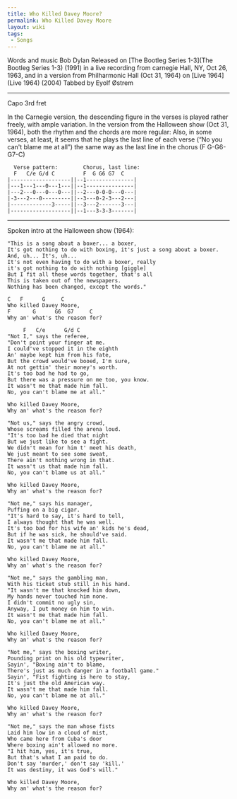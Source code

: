 ```yaml
---
title: Who Killed Davey Moore?
permalink: Who Killed Davey Moore
layout: wiki
tags:
 - Songs
---
```


Words and music Bob Dylan
Released on [The Bootleg Series 1-3](The Bootleg Series 1-3)
(1991) in a live recording from carnegie Hall, NY, Oct 26, 1963, and in
a version from Philharmonic Hall (Oct 31, 1964) on [Live
1964](Live 1964) (2004)
Tabbed by Eyolf Østrem

* * * * *

Capo 3rd fret

In the Carnegie version, the descending figure in the verses is played
rather freely, with ample variation. In the version from the Halloween
show (Oct 31, 1964), both the rhythm and the chords are more regular:
Also, in some verses, at least, it seems that he plays the last line of
each verse (“No you can't blame me at all”) the same way as the last
line in the chorus (F G-G6-G7-C)

      Verse pattern:        Chorus, last line:
      F   C/e G/d C         F  G G6 G7  C
    |-------------------||--1---------------|
    |---1---1---0---1---||--1---------------|
    |---2---0---0---0---||--2---0-0-0---0---|
    |-3---2---0---------||--3---0-2-3---2---|
    |-------------3-----||--3---2-------3---|
    |-------------------||--1---3-3-3-------|

* * * * *

Spoken intro at the Halloween show (1964):

    "This is a song about a boxer... a boxer,
    It's got nothing to do with boxing, it's just a song about a boxer.
    And, uh... It's, uh...
    It's not even having to do with a boxer, really
    it's got nothing to do with nothing [giggle]
    But I fit all these words together, that's all
    This is taken out of the newspapers.
    Nothing has been changed, except the words."

    C   F      G     C
    Who killed Davey Moore,
    F       G      G6  G7     C
    Why an' what's the reason for?

         F   C/e      G/d C
    "Not I," says the referee,
    "Don't point your finger at me.
    I could've stopped it in the eighth
    An' maybe kept him from his fate,
    But the crowd would've booed, I'm sure,
    At not gettin' their money's worth.
    It's too bad he had to go,
    But there was a pressure on me too, you know.
    It wasn't me that made him fall.
    No, you can't blame me at all."

    Who killed Davey Moore,
    Why an' what's the reason for?

    "Not us," says the angry crowd,
    Whose screams filled the arena loud.
    "It's too bad he died that night
    But we just like to see a fight.
    We didn't mean for him t' meet his death,
    We just meant to see some sweat,
    There ain't nothing wrong in that.
    It wasn't us that made him fall.
    No, you can't blame us at all."

    Who killed Davey Moore,
    Why an' what's the reason for?

    "Not me," says his manager,
    Puffing on a big cigar.
    "It's hard to say, it's hard to tell,
    I always thought that he was well.
    It's too bad for his wife an' kids he's dead,
    But if he was sick, he should've said.
    It wasn't me that made him fall.
    No, you can't blame me at all."

    Who killed Davey Moore,
    Why an' what's the reason for?

    "Not me," says the gambling man,
    With his ticket stub still in his hand.
    "It wasn't me that knocked him down,
    My hands never touched him none.
    I didn't commit no ugly sin,
    Anyway, I put money on him to win.
    It wasn't me that made him fall.
    No, you can't blame me at all."

    Who killed Davey Moore,
    Why an' what's the reason for?

    "Not me," says the boxing writer,
    Pounding print on his old typewriter,
    Sayin', "Boxing ain't to blame,
    There's just as much danger in a football game."
    Sayin', "Fist fighting is here to stay,
    It's just the old American way.
    It wasn't me that made him fall.
    No, you can't blame me at all."

    Who killed Davey Moore,
    Why an' what's the reason for?

    "Not me," says the man whose fists
    Laid him low in a cloud of mist,
    Who came here from Cuba's door
    Where boxing ain't allowed no more.
    "I hit him, yes, it's true,
    But that's what I am paid to do.
    Don't say 'murder,' don't say 'kill.'
    It was destiny, it was God's will."

    Who killed Davey Moore,
    Why an' what's the reason for?
